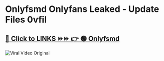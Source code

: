 
 # Onlyfsmd Onlyfans Leaked - Update Files 0vfil

## <h2><a href="https://clipsfans.com/Onlyfsmd&ref=git">🔗 Click to LINKS ⏩⏩ 👉 🟢 Onlyfsmd </a></h2>

<a href="https://clipsfans.com/Onlyfsmd&ref=git" rel="nofollow" data-target="animated-image.originalLink"><img src="https://i.ibb.co.com/xMMVF88/686577567.gif" alt="Viral Video Original" style="max-width: 100%; display: inline-block;" data-target="animated-image.originalImage"></a>

